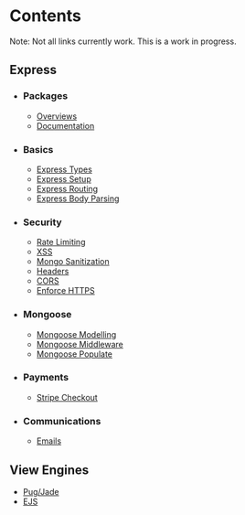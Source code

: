 # Contents

Note: Not all links currently work. This is a work in progress.

## Express

- ### Packages
  - [Overviews]()
  - [Documentation]()
- ### Basics

  - [Express Types](01.Express/basics/express-types.md)
  - [Express Setup](01.Express/basics/express-setup.md)
  - [Express Routing](01.Express/basics/express-routes.md)
  - [Express Body Parsing](#)

- ### Security
  - [Rate Limiting]()
  - [XSS]()
  - [Mongo Sanitization]()
  - [Headers]()
  - [CORS](./01.Express/Security/cors.md)
  - [Enforce HTTPS]()
- ### Mongoose

  - [Mongoose Modelling](#)
  - [Mongoose Middleware](#)
  - [Mongoose Populate](#)

- ### Payments
  - [Stripe Checkout](./10.Payments/stripe-1-checkout.md)

* ### Communications
  - [Emails](./08.Emails/email.md)

## View Engines

- [Pug/Jade](./07.View-Engines/pug.md)
- [EJS](#)
